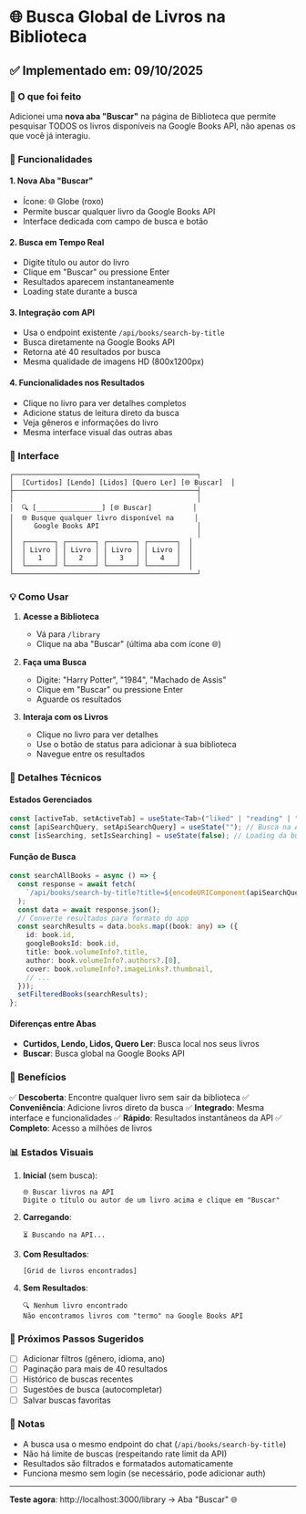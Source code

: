 # 🌐 Busca Global de Livros na Biblioteca

## ✅ Implementado em: 09/10/2025

### 📝 O que foi feito

Adicionei uma **nova aba "Buscar"** na página de Biblioteca que permite pesquisar TODOS os livros disponíveis na Google Books API, não apenas os que você já interagiu.

### 🎯 Funcionalidades

#### 1. **Nova Aba "Buscar"**
- Ícone: 🌐 Globe (roxo)
- Permite buscar qualquer livro da Google Books API
- Interface dedicada com campo de busca e botão

#### 2. **Busca em Tempo Real**
- Digite título ou autor do livro
- Clique em "Buscar" ou pressione Enter
- Resultados aparecem instantaneamente
- Loading state durante a busca

#### 3. **Integração com API**
- Usa o endpoint existente `/api/books/search-by-title`
- Busca diretamente na Google Books API
- Retorna até 40 resultados por busca
- Mesma qualidade de imagens HD (800x1200px)

#### 4. **Funcionalidades nos Resultados**
- Clique no livro para ver detalhes completos
- Adicione status de leitura direto da busca
- Veja gêneros e informações do livro
- Mesma interface visual das outras abas

### 🎨 Interface

```
┌─────────────────────────────────────────────┐
│  [Curtidos] [Lendo] [Lidos] [Quero Ler] [🌐 Buscar]  │
├─────────────────────────────────────────────┤
│                                             │
│  🔍 [________________] [🌐 Buscar]          │
│  🌐 Busque qualquer livro disponível na     │
│     Google Books API                        │
│                                             │
│  ┌───────┐ ┌───────┐ ┌───────┐ ┌───────┐  │
│  │ Livro │ │ Livro │ │ Livro │ │ Livro │  │
│  │   1   │ │   2   │ │   3   │ │   4   │  │
│  └───────┘ └───────┘ └───────┘ └───────┘  │
└─────────────────────────────────────────────┘
```

### 💡 Como Usar

1. **Acesse a Biblioteca**
   - Vá para `/library`
   - Clique na aba "Buscar" (última aba com ícone 🌐)

2. **Faça uma Busca**
   - Digite: "Harry Potter", "1984", "Machado de Assis"
   - Clique em "Buscar" ou pressione Enter
   - Aguarde os resultados

3. **Interaja com os Livros**
   - Clique no livro para ver detalhes
   - Use o botão de status para adicionar à sua biblioteca
   - Navegue entre os resultados

### 🔧 Detalhes Técnicos

#### Estados Gerenciados
```typescript
const [activeTab, setActiveTab] = useState<Tab>("liked" | "reading" | "completed" | "want_to_read" | "search");
const [apiSearchQuery, setApiSearchQuery] = useState(""); // Busca na API
const [isSearching, setIsSearching] = useState(false); // Loading da busca
```

#### Função de Busca
```typescript
const searchAllBooks = async () => {
  const response = await fetch(
    `/api/books/search-by-title?title=${encodeURIComponent(apiSearchQuery)}`
  );
  const data = await response.json();
  // Converte resultados para formato do app
  const searchResults = data.books.map((book: any) => ({
    id: book.id,
    googleBooksId: book.id,
    title: book.volumeInfo?.title,
    author: book.volumeInfo?.authors?.[0],
    cover: book.volumeInfo?.imageLinks?.thumbnail,
    // ...
  }));
  setFilteredBooks(searchResults);
};
```

#### Diferenças entre Abas
- **Curtidos, Lendo, Lidos, Quero Ler**: Busca local nos seus livros
- **Buscar**: Busca global na Google Books API

### 🎯 Benefícios

✅ **Descoberta**: Encontre qualquer livro sem sair da biblioteca
✅ **Conveniência**: Adicione livros direto da busca
✅ **Integrado**: Mesma interface e funcionalidades
✅ **Rápido**: Resultados instantâneos da API
✅ **Completo**: Acesso a milhões de livros

### 📊 Estados Visuais

1. **Inicial** (sem busca):
   ```
   🌐 Buscar livros na API
   Digite o título ou autor de um livro acima e clique em "Buscar"
   ```

2. **Carregando**:
   ```
   ⏳ Buscando na API...
   ```

3. **Com Resultados**:
   ```
   [Grid de livros encontrados]
   ```

4. **Sem Resultados**:
   ```
   🔍 Nenhum livro encontrado
   Não encontramos livros com "termo" na Google Books API
   ```

### 🚀 Próximos Passos Sugeridos

- [ ] Adicionar filtros (gênero, idioma, ano)
- [ ] Paginação para mais de 40 resultados
- [ ] Histórico de buscas recentes
- [ ] Sugestões de busca (autocompletar)
- [ ] Salvar buscas favoritas

### 📝 Notas

- A busca usa o mesmo endpoint do chat (`/api/books/search-by-title`)
- Não há limite de buscas (respeitando rate limit da API)
- Resultados são filtrados e formatados automaticamente
- Funciona mesmo sem login (se necessário, pode adicionar auth)

---

**Teste agora**: http://localhost:3000/library → Aba "Buscar" 🌐
